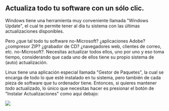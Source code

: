 <?php require("../../entete.php"); ?> <?php require("../../base.php"); ?>

<div id="corps">

<h2>Actualiza todo tu software con un sólo clic.</h2>

<p>Windows tiene una herramienta muy conveniente llamada "Windows Update", el cual te permite tener al día tu sistema con las últimas actualizaciones disponibles.</p>

<p>Pero ¿que tal todo tu software no-Microsoft? ¿aplicaciones Adobe? ¿compresor ZIP? ¿grabador de CD? ¿navegadores web, clientes de correo, etc. no-Microsoft?. Necesitas actualizar todos ellos, uno por uno y eso toma tiempo, considerando que cada uno de ellos tiene su propio sistema de (auto) actualización.</p>

<p>Linux tiene una aplicación especial llamada "Gestor de Paquetes", la cual se encarga de todo lo que esté instalado en tu sistema, pero también de cada pieza de software que tu ordenador tiene. Entonces, si quieres mantener <i>todo</i> actualizado, lo único que necesitas hacer es presionar el botón de "Instalar Actualizaciones" como aquí debajo:</p>


<img src="Images/global_update.png" />

</div>
</body>
</html>
